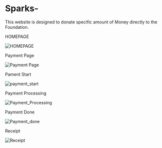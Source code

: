 # Sparks-
This website is designed to donate specific amount of Money directly to the Foundation.

HOMEPAGE

![HOMEPAGE](https://user-images.githubusercontent.com/87165116/129335069-ecd90af4-7d0b-43aa-bd62-338c5c02b9dd.png)


Payment Page

![Payment Page](https://user-images.githubusercontent.com/87165116/129331876-89091532-c7cf-4b25-ba85-93d29502f006.png)

Pament Start

![payment_start](https://user-images.githubusercontent.com/87165116/129438597-56c0af93-a663-44a0-81b2-a70bad2f7882.jpeg)

Payment Processing

![Payment_Processing](https://user-images.githubusercontent.com/87165116/129438604-fef97f59-8b56-40b2-94d8-64b12c99ff0d.jpeg)

Payment Done

![Payment_done](https://user-images.githubusercontent.com/87165116/129438576-fea6e5f7-94db-47c0-a096-4161c5f1ce54.jpeg)

Receipt

![Receipt](https://user-images.githubusercontent.com/87165116/129438985-9beec8c3-8df9-4df5-be33-ea20461c81a4.jpeg)

